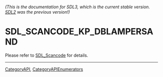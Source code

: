 ###### (This is the documentation for SDL3, which is the current stable version. [SDL2](https://wiki.libsdl.org/SDL2/) was the previous version!)
# SDL_SCANCODE_KP_DBLAMPERSAND

Please refer to [SDL_Scancode](SDL_Scancode) for details.

----
[CategoryAPI](CategoryAPI), [CategoryAPIEnumerators](CategoryAPIEnumerators)

